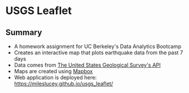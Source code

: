 # USGS Leaflet
## Summary
* A homework assignment for UC Berkeley's Data Analytics Bootcamp
* Creates an interactive map that plots earthquake data from the past 7 days
* Data comes from [The United States Geological Survey's API](https://earthquake.usgs.gov/earthquakes/feed/v1.0/geojson.php)
* Maps are created using [Mapbox](https://www.mapbox.com/)
* Web application is deployed here: https://mileslucey.github.io/usgs_leaflet/
